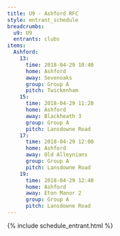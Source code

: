 ```yaml
---
title: U9 - Ashford RFC
style: entrant_schedule
breadcrumbs:
  u9: U9
  entrants: clubs
items:
  Ashford:
    13:
      time: 2018-04-29 10:40
      home: Ashford
      away: Sevenoaks
      group: Group A
      pitch: Twickenham
    15:
      time: 2018-04-29 11:20
      home: Ashford
      away: Blackheath 3
      group: Group A
      pitch: Lansdowne Road
    17:
      time: 2018-04-29 12:00
      home: Ashford
      away: Old Alleynians
      group: Group A
      pitch: Lansdowne Road
    19:
      time: 2018-04-29 12:40
      home: Ashford
      away: Eton Manor 2
      group: Group A
      pitch: Lansdowne Road
---
```


{% include schedule_entrant.html %}
